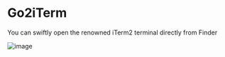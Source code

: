# Go2iTerm
You can swiftly open the renowned iTerm2 terminal directly from Finder

![image](https://github.com/Starry-Horizon/Go2iTerm/assets/3733955/17bc7542-4c23-41b4-8317-9f810dd0d75c)
